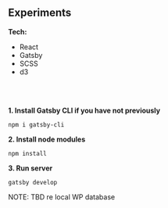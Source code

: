 ## Experiments

**Tech:**
- React
- Gatsby
- SCSS
- d3


<br/>
<br/>

**1. Install Gatsby CLI if you have not previously**
```
npm i gatsby-cli
```

**2. Install node modules**
```
npm install
```

**3. Run server**
```
gatsby develop
```


NOTE: TBD re local WP database
